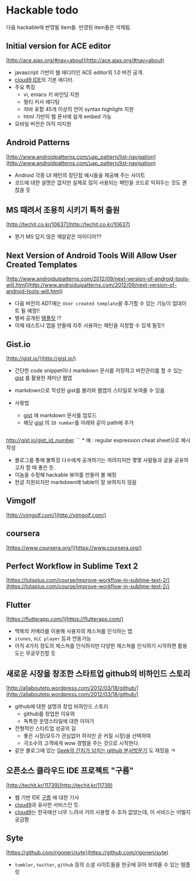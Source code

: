 # Hackable todo

다음 hackable에 반영될 item들. 반영된 item들은 삭제됨.

## Initial version for ACE editor

[http://ace.ajax.org/#nav=about](http://ace.ajax.org/#nav=about)

* javascript 기반의 웹 에디터인 ACE editor의 1.0 버전 공개.
* [cloud9 IDE](https://c9.io/)의 기본 에디터.
* 주요 특징
	* vi, emacs 키 바인딩 지원
	* 멀티 커서 에디팅
	* 자바 포함 45개 이상의 언어 syntax highlight 지원
	* html 기반의 웹 문서에 쉽게 embed 가능
* 모바일 버전은 아직 미지원

## Android Patterns

[http://www.androidpatterns.com/uap_pattern/list-navigation](http://www.androidpatterns.com/uap_pattern/list-navigation)

* Android 각종 UI 패턴의 장단점 예시들을 제공해 주는 사이트
* 코드에 대한 설명은 없지만 실제로 많이 사용되는 패턴을 코드로 익혀두는 것도 괜찮을 듯

## MS 때려서 조용히 시키기 특허 출원

[http://techit.co.kr/10637](http://techit.co.kr/10637)

* 뭔가 MS 답지 않은 깨알같은 아이디어??

## Next Version of Android Tools Will Allow User Created Templates

[http://www.androiduipatterns.com/2012/09/next-version-of-android-tools-will.html](http://www.androiduipatterns.com/2012/09/next-version-of-android-tools-will.html)

* 다음 버전의 ADT에는 `User created template`을 추가할 수 있는 기능이 업데이트 될 예정!!
* 벌써 공개된 [템플릿](https://github.com/jgilfelt/android-adt-templates) !?
* 이제 테스트나 앱을 만들때 자주 사용하는 패턴을 지정할 수 있게 될듯!!

## Gist.io

[http://gist.io/](http://gist.io/)

* 간단한 code snippet이나 markdown 문서를 저장하고 버전관리를 할 수 있는 [gist](http://gist.github.com) 를 활용한 재미난 웹앱
* markdown으로 작성된 gist를 불러와 웹앱의 스타일로 보여줄 수 있음
* 사용법
	* [gist](http://gist.github.com) 에 markdown 문서를 업로드
	* 해당 [gist](http://gist.github.com) 의 `ID number`를 아래와 같이 path에 추가
	
	```
http://gist.io/gist_id_number
	```
	* 예 : regular expression cheat sheet으로 예시 작성
* 블로그를 통해 불특정 다수에게 공개하기는 꺼려지지만 몇몇 사람들과 글을 공유하고자 할 때 좋은 듯.
* 이놈을 수정해 hackable 뷰어를 만들어 볼 예정
* 한글 지원되지만 markdown에 table이 잘 보여지지 않음

## Vimgolf

[http://vimgolf.com/](http://vimgolf.com/)

## coursera

[https://www.coursera.org/](https://www.coursera.org/)

## Perfect Workflow in Sublime Text 2

[https://tutsplus.com/course/improve-workflow-in-sublime-text-2/](https://tutsplus.com/course/improve-workflow-in-sublime-text-2/)

## Flutter

[https://flutterapp.com/](https://flutterapp.com/)

* 맥북의 카메라를 이용해 사용자의 제스처를 인식하는 앱
* `itunes`, `VLC player` 등과 연동가능
* 아직 4가지 정도의 제스쳐를 인식하지만 다양한 제스쳐를 인식하기 시작하면 활용도는 무궁무진할 듯

## 새로운 시장을 창조한 스타트업 github의 비하인드 스토리

[http://allaboutetp.wordpress.com/2012/03/18/github/](http://allaboutetp.wordpress.com/2012/03/18/github/)

* github에 대한 설명과 창업 비하인드 스토리
	* github를 창업한 이유와
	* 독특한 운영스타일에 대한 이야기
* 전형적인 스타트업 성공의 길
	* 좋은 시장(모두가 관심없어 하지만 곧 커질 시장)을 선택하여
	* 극소수의 고객에게 wow 경험을 주는 것으로 시작한다.
* 같은 블로그에 있는 [Geek의 간지가 넘치는 github 본사방문기](http://allaboutetp.wordpress.com/2012/07/08/github_hq/) 도 재밌음 ㅋ


## 오픈소스 클라우드 IDE 프로젝트 "구름"

[http://techit.kr/11739](http://techit.kr/11739)

* 웹 기반 IDE [구름](http://goorm.org/) 에 대한 기사
* [cloud9](https://c9.io/)과 유사한 서비스인 듯.
* [cloud9](https://c9.io/)는 한국에선 너무 느려서 거의 사용할 수 조차 없었는데, 이 서비스는 어떨지 궁금함

## Syte

[https://github.com/rigoneri/syte](https://github.com/rigoneri/syte)

* `tumbler`, `twitter`, `github` 등의 소셜 사이트들을 한곳에 모아 보여줄 수 있는 템플릿
